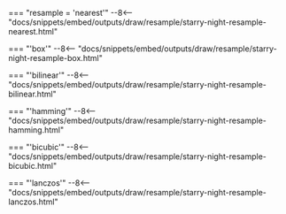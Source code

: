 === "resample = 'nearest'"
    --8<-- "docs/snippets/embed/outputs/draw/resample/starry-night-resample-nearest.html"

=== "'box'"
    --8<-- "docs/snippets/embed/outputs/draw/resample/starry-night-resample-box.html"

=== "'bilinear'"
    --8<-- "docs/snippets/embed/outputs/draw/resample/starry-night-resample-bilinear.html"

=== "'hamming'"
    --8<-- "docs/snippets/embed/outputs/draw/resample/starry-night-resample-hamming.html"

=== "'bicubic'"
    --8<-- "docs/snippets/embed/outputs/draw/resample/starry-night-resample-bicubic.html"

=== "'lanczos'"
    --8<-- "docs/snippets/embed/outputs/draw/resample/starry-night-resample-lanczos.html"
